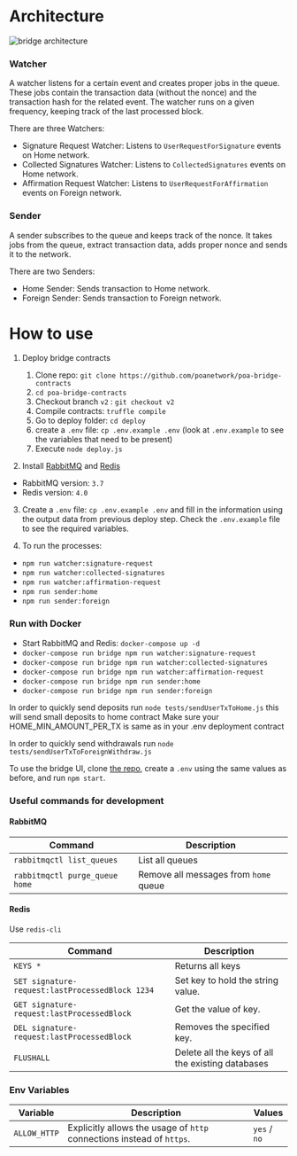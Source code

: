 # Architecture

![bridge architecture](https://user-images.githubusercontent.com/4614574/42094368-f260f648-7b85-11e8-91d4-e602253a6560.png)

### Watcher
A watcher listens for a certain event and creates proper jobs in the queue. These jobs contain the transaction data (without the nonce) and the transaction hash for the related event. The watcher runs on a given frequency, keeping track of the last processed block.

There are three Watchers:
- Signature Request Watcher: Listens to `UserRequestForSignature` events on Home network.
- Collected Signatures Watcher: Listens to `CollectedSignatures` events on Home network.
- Affirmation Request Watcher: Listens to `UserRequestForAffirmation` events on Foreign network.

### Sender
A sender subscribes to the queue and keeps track of the nonce. It takes jobs from the queue, extract transaction data, adds proper nonce and sends it to the network.

There are two Senders:
- Home Sender: Sends transaction to Home network.
- Foreign Sender: Sends transaction to Foreign network.

# How to use

1. Deploy bridge contracts
    1. Clone repo: `git clone https://github.com/poanetwork/poa-bridge-contracts`
    2. `cd poa-bridge-contracts`
    3. Checkout branch `v2` : `git checkout v2`
    4. Compile contracts: `truffle compile`
    5. Go to deploy folder: `cd deploy`
    6. create a `.env` file: `cp .env.example .env` (look at `.env.example` to see the variables that need to be present)
    7. Execute `node deploy.js`

2. Install [RabbitMQ](https://www.rabbitmq.com/) and [Redis](https://redis.io/)
  - RabbitMQ version: `3.7`
  - Redis version: `4.0`

3. Create a `.env` file: `cp .env.example .env` and fill in the information using the output data from previous deploy step. Check the `.env.example` file to see the required variables.

4. To run the processes:
  - `npm run watcher:signature-request`
  - `npm run watcher:collected-signatures`
  - `npm run watcher:affirmation-request`
  - `npm run sender:home`
  - `npm run sender:foreign`

### Run with Docker

  - Start RabbitMQ and Redis: `docker-compose up -d`
  - `docker-compose run bridge npm run watcher:signature-request`
  - `docker-compose run bridge npm run watcher:collected-signatures`
  - `docker-compose run bridge npm run watcher:affirmation-request`
  - `docker-compose run bridge npm run sender:home`
  - `docker-compose run bridge npm run sender:foreign`


In order to quickly send deposits run
`node tests/sendUserTxToHome.js`
this will send small deposits to home contract
Make sure your HOME\_MIN\_AMOUNT\_PER\_TX is same as in your .env deployment contract

In order to quickly send withdrawals run
`node tests/sendUserTxToForeignWithdraw.js`

To use the bridge UI, clone [the repo](https://github.com/poanetwork/bridge-ui/),
create a `.env` using the same values as before, and run `npm start`.

### Useful commands for development

#### RabbitMQ
Command | Description
--- | ---
`rabbitmqctl list_queues` | List all queues
`rabbitmqctl purge_queue home` | Remove all messages from `home` queue

#### Redis
Use `redis-cli`

Command | Description
--- | ---
`KEYS *` | Returns all keys
`SET signature-request:lastProcessedBlock 1234` | Set key to hold the string value.
`GET signature-request:lastProcessedBlock` | Get the value of key.
`DEL signature-request:lastProcessedBlock` | Removes the specified key.
`FLUSHALL` | Delete all the keys of all the existing databases


### Env Variables
Variable | Description | Values
--- | --- | ---
`ALLOW_HTTP` | Explicitly allows the usage of `http` connections instead of `https`. | `yes` / `no`
